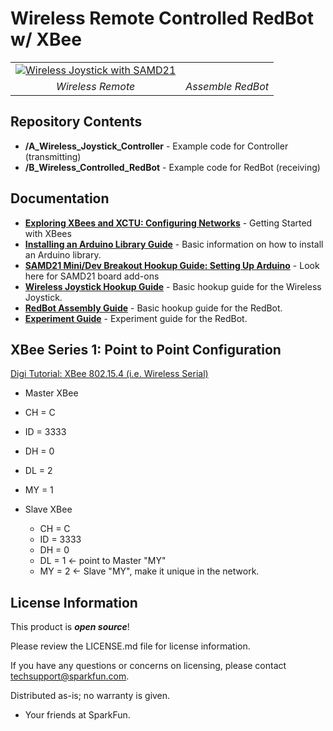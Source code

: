 Wireless Remote Controlled RedBot w/ XBee
========================================

<table class="table table-hover table-striped table-bordered">
  <tr align="center">
   <td><a href="https://learn.sparkfun.com/tutorials/wireless-joystick-hookup-guide/"><img src="https://cdn.sparkfun.com/assets/learn_tutorials/5/7/0/Joystick_Tutorial-01.jpg" alt="Wireless Joystick with SAMD21"></a></td>
   <td><a href="https://learn.sparkfun.com/tutorials/experiment-guide-for-redbot-with-shadow-chassis"><img src="https://cdn.sparkfun.com//assets/parts/9/3/4/3/SIK_Shadow_Chasis.jpg" alt=""></a></td>
  </tr>
  <tr align="center">
    <td><i>Wireless Remote</i></td>
    <td><i>Assemble RedBot</i></td>
  </tr>
</table>

Repository Contents
-------------------

* **/A_Wireless_Joystick_Controller** - Example code for Controller (transmitting)
* **/B_Wireless_Controlled_RedBot** - Example code for RedBot (receiving)

Documentation
--------------

* **[Exploring XBees and XCTU: Configuring Networks](https://learn.sparkfun.com/tutorials/exploring-xbees-and-xctu/#configuring-networks)** - Getting Started with XBees
* **[Installing an Arduino Library Guide](https://learn.sparkfun.com/tutorials/installing-an-arduino-library)** - Basic information on how to install an Arduino library.
* **[SAMD21 Mini/Dev Breakout Hookup Guide: Setting Up Arduino](https://learn.sparkfun.com/tutorials/samd21-minidev-breakout-hookup-guide/setting-up-arduino)** - Look here for SAMD21 board add-ons
* **[Wireless Joystick Hookup Guide](https://learn.sparkfun.com/tutorials/wireless-joystick-hookup-guide/)** - Basic hookup guide for the Wireless Joystick.  
* **[RedBot Assembly Guide](https://learn.sparkfun.com/tutorials/assembly-guide-for-redbot-with-shadow-chassis)** - Basic hookup guide for the RedBot.
* **[Experiment Guide](https://learn.sparkfun.com/tutorials/experiment-guide-for-redbot-with-shadow-chassis)** - Experiment guide for the RedBot.

XBee Series 1:  Point to Point Configuration
-------------------
[Digi Tutorial: XBee 802.15.4 (i.e. Wireless Serial)](https://www.digi.com/blog/basic-xbee-802-15-4-chat/)
  
  * Master XBee
  * CH = C
  * ID = 3333
  * DH = 0
  * DL = 2
  * MY = 1

* Slave XBee
  * CH = C
  * ID = 3333
  * DH = 0
  * DL = 1 <- point to Master "MY"
  * MY = 2 <- Slave "MY", make it unique in the network.
  
License Information
-------------------

This product is _**open source**_! 

Please review the LICENSE.md file for license information. 

If you have any questions or concerns on licensing, please contact techsupport@sparkfun.com.

Distributed as-is; no warranty is given.

- Your friends at SparkFun.

_<COLLABORATION CREDIT>_
